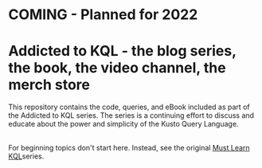 # COMING - Planned for 2022<br>
# Addicted to KQL - the blog series, the book, the video channel, the merch store<br>
This repository contains the code, queries, and eBook included as part of the Addicted to KQL series. The series is a continuing effort to discuss and educate about the power and simplicity of the Kusto Query Language. <br><br>

For beginning topics don't start here. Instead, see the original <a href="https://cda.ms/3KC" target="_blank">Must Learn KQL</a>series.

